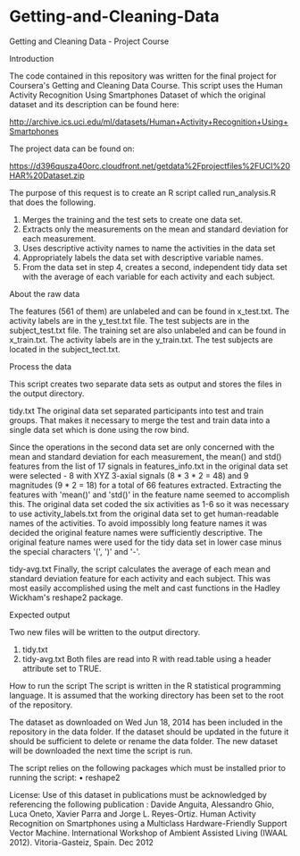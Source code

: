 Getting-and-Cleaning-Data
=========================

Getting and Cleaning Data - Project Course

Introduction

The code contained in this repository was written for the final project for Coursera's Getting and Cleaning Data Course.
This script uses the Human Activity Recognition Using Smartphones Dataset of which the original dataset and its description can be found here:

http://archive.ics.uci.edu/ml/datasets/Human+Activity+Recognition+Using+Smartphones

The project data can be found on:

https://d396qusza40orc.cloudfront.net/getdata%2Fprojectfiles%2FUCI%20HAR%20Dataset.zip

The purpose of this request is to create an R script called run_analysis.R that does the following. 
1.	Merges the training and the test sets to create one data set.
2.	Extracts only the measurements on the mean and standard deviation for each measurement. 
3.	Uses descriptive activity names to name the activities in the data set
4.	Appropriately labels the data set with descriptive variable names. 
5.	From the data set in step 4, creates a second, independent tidy data set with the average of each variable for each activity and each subject.

About the raw data

The features (561 of them) are unlabeled and can be found in x_test.txt. The activity labels are in the y_test.txt file. The test subjects are in the subject_test.txt file.
The training set are also unlabeled and can be found in x_train.txt. The activity labels are in the y_train.txt. The test subjects are located in the subject_tect.txt.

Process the data

This script creates two separate data sets as output and stores the files in the output directory.

tidy.txt
The original data set separated participants into test and train groups. That makes it necessary to merge the test and train data into a single data set which is done using the row bind. 

Since the operations in the second data set are only concerned with the mean and standard deviation for each measurement, the mean() and std() features from the list of 17 signals in features_info.txt in the original data set were selected - 8 with XYZ 3-axial signals (8 * 3 * 2 = 48) and 9 magnitudes (9 * 2 = 18) for a total of 66 features extracted. Extracting the features with 'mean()' and 'std()' in the feature name seemed to accomplish this.
The original data set coded the six activities as 1-6 so it was necessary to use activity_labels.txt from the original data set to get human-readable names of the activities. 
To avoid impossibly long feature names it was decided the original feature names were sufficiently descriptive. The original feature names were used for the tidy data set in lower case minus the special characters '(', ')' and '-'.

tidy-avg.txt
Finally, the script calculates the average of each mean and standard deviation feature for each activity and each subject. This was most easily accomplished using the melt and cast functions in the Hadley Wickham's reshape2 package.

Expected output

Two new files will be written to the output directory.
1.	tidy.txt
2.	tidy-avg.txt
Both files are read into R with read.table using a header attribute set to TRUE.

How to run the script
The script is written in the R statistical programming language. It is assumed that the working directory has been set to the root of the repository.

The dataset as downloaded on Wed Jun 18, 2014 has been included in the repository in the data folder. If the dataset should be updated in the future it should be sufficient to delete or rename the data folder. The new dataset will be downloaded the next time the script is run.

The script relies on the following packages which must be installed prior to running the script:
•	reshape2

License:
Use of this dataset in publications must be acknowledged by referencing the following publication :
Davide Anguita, Alessandro Ghio, Luca Oneto, Xavier Parra and Jorge L. Reyes-Ortiz. Human Activity Recognition on Smartphones using a Multiclass Hardware-Friendly Support Vector Machine. International Workshop of Ambient Assisted Living (IWAAL 2012). Vitoria-Gasteiz, Spain. Dec 2012


